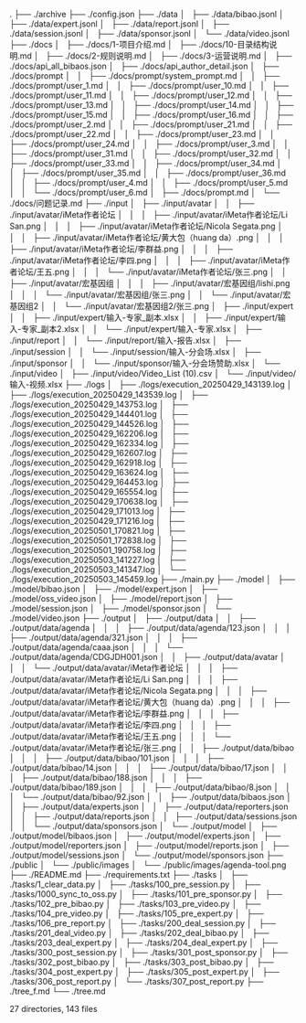 .
├── ./archive
├── ./config.json
├── ./data
│   ├── ./data/bibao.jsonl
│   ├── ./data/expert.jsonl
│   ├── ./data/report.jsonl
│   ├── ./data/session.jsonl
│   ├── ./data/sponsor.jsonl
│   └── ./data/video.jsonl
├── ./docs
│   ├── ./docs/1-项目介绍.md
│   ├── ./docs/10-目录结构说明.md
│   ├── ./docs/2-规则说明.md
│   ├── ./docs/3-运营说明.md
│   ├── ./docs/api_all_bibaos.json
│   ├── ./docs/api_author_detail.json
│   ├── ./docs/prompt
│   │   ├── ./docs/prompt/system_prompt.md
│   │   ├── ./docs/prompt/user_1.md
│   │   ├── ./docs/prompt/user_10.md
│   │   ├── ./docs/prompt/user_11.md
│   │   ├── ./docs/prompt/user_12.md
│   │   ├── ./docs/prompt/user_13.md
│   │   ├── ./docs/prompt/user_14.md
│   │   ├── ./docs/prompt/user_15.md
│   │   ├── ./docs/prompt/user_16.md
│   │   ├── ./docs/prompt/user_2.md
│   │   ├── ./docs/prompt/user_21.md
│   │   ├── ./docs/prompt/user_22.md
│   │   ├── ./docs/prompt/user_23.md
│   │   ├── ./docs/prompt/user_24.md
│   │   ├── ./docs/prompt/user_3.md
│   │   ├── ./docs/prompt/user_31.md
│   │   ├── ./docs/prompt/user_32.md
│   │   ├── ./docs/prompt/user_33.md
│   │   ├── ./docs/prompt/user_34.md
│   │   ├── ./docs/prompt/user_35.md
│   │   ├── ./docs/prompt/user_36.md
│   │   ├── ./docs/prompt/user_4.md
│   │   ├── ./docs/prompt/user_5.md
│   │   └── ./docs/prompt/user_6.md
│   ├── ./docs/prompt.md
│   └── ./docs/问题记录.md
├── ./input
│   ├── ./input/avatar
│   │   ├── ./input/avatar/iMeta作者论坛
│   │   │   ├── ./input/avatar/iMeta作者论坛/Li San.png
│   │   │   ├── ./input/avatar/iMeta作者论坛/Nicola Segata.png
│   │   │   ├── ./input/avatar/iMeta作者论坛/黄大包（huang da）.png
│   │   │   ├── ./input/avatar/iMeta作者论坛/李群益.png
│   │   │   ├── ./input/avatar/iMeta作者论坛/李四.png
│   │   │   ├── ./input/avatar/iMeta作者论坛/王五.png
│   │   │   └── ./input/avatar/iMeta作者论坛/张三.png
│   │   ├── ./input/avatar/宏基因组
│   │   │   ├── ./input/avatar/宏基因组/lishi.png
│   │   │   └── ./input/avatar/宏基因组/张三.png
│   │   └── ./input/avatar/宏基因组2
│   │       └── ./input/avatar/宏基因组2/张三.png
│   ├── ./input/expert
│   │   ├── ./input/expert/输入-专家_副本.xlsx
│   │   ├── ./input/expert/输入-专家_副本2.xlsx
│   │   └── ./input/expert/输入-专家.xlsx
│   ├── ./input/report
│   │   └── ./input/report/输入-报告.xlsx
│   ├── ./input/session
│   │   └── ./input/session/输入-分会场.xlsx
│   ├── ./input/sponsor
│   │   └── ./input/sponsor/输入-分会场赞助.xlsx
│   └── ./input/video
│       ├── ./input/video/Video_List (10).csv
│       └── ./input/video/输入-视频.xlsx
├── ./logs
│   ├── ./logs/execution_20250429_143139.log
│   ├── ./logs/execution_20250429_143539.log
│   ├── ./logs/execution_20250429_143753.log
│   ├── ./logs/execution_20250429_144401.log
│   ├── ./logs/execution_20250429_144526.log
│   ├── ./logs/execution_20250429_162206.log
│   ├── ./logs/execution_20250429_162334.log
│   ├── ./logs/execution_20250429_162607.log
│   ├── ./logs/execution_20250429_162918.log
│   ├── ./logs/execution_20250429_163624.log
│   ├── ./logs/execution_20250429_164453.log
│   ├── ./logs/execution_20250429_165554.log
│   ├── ./logs/execution_20250429_170638.log
│   ├── ./logs/execution_20250429_171013.log
│   ├── ./logs/execution_20250429_171216.log
│   ├── ./logs/execution_20250501_170821.log
│   ├── ./logs/execution_20250501_172838.log
│   ├── ./logs/execution_20250501_190758.log
│   ├── ./logs/execution_20250503_141227.log
│   ├── ./logs/execution_20250503_141347.log
│   └── ./logs/execution_20250503_145459.log
├── ./main.py
├── ./model
│   ├── ./model/bibao.json
│   ├── ./model/expert.json
│   ├── ./model/oss_video.json
│   ├── ./model/report.json
│   ├── ./model/session.json
│   ├── ./model/sponsor.json
│   └── ./model/video.json
├── ./output
│   ├── ./output/data
│   │   ├── ./output/data/agenda
│   │   │   ├── ./output/data/agenda/123.json
│   │   │   ├── ./output/data/agenda/321.json
│   │   │   ├── ./output/data/agenda/caaa.json
│   │   │   └── ./output/data/agenda/CDGJDH001.json
│   │   ├── ./output/data/avatar
│   │   │   └── ./output/data/avatar/iMeta作者论坛
│   │   │       ├── ./output/data/avatar/iMeta作者论坛/Li San.png
│   │   │       ├── ./output/data/avatar/iMeta作者论坛/Nicola Segata.png
│   │   │       ├── ./output/data/avatar/iMeta作者论坛/黄大包（huang da）.png
│   │   │       ├── ./output/data/avatar/iMeta作者论坛/李群益.png
│   │   │       ├── ./output/data/avatar/iMeta作者论坛/李四.png
│   │   │       ├── ./output/data/avatar/iMeta作者论坛/王五.png
│   │   │       └── ./output/data/avatar/iMeta作者论坛/张三.png
│   │   ├── ./output/data/bibao
│   │   │   ├── ./output/data/bibao/101.json
│   │   │   ├── ./output/data/bibao/14.json
│   │   │   ├── ./output/data/bibao/17.json
│   │   │   ├── ./output/data/bibao/188.json
│   │   │   ├── ./output/data/bibao/189.json
│   │   │   ├── ./output/data/bibao/8.json
│   │   │   └── ./output/data/bibao/92.json
│   │   ├── ./output/data/bibaos.json
│   │   ├── ./output/data/experts.json
│   │   ├── ./output/data/reporters.json
│   │   ├── ./output/data/reports.json
│   │   ├── ./output/data/sessions.json
│   │   └── ./output/data/sponsors.json
│   └── ./output/model
│       ├── ./output/model/bibaos.json
│       ├── ./output/model/experts.json
│       ├── ./output/model/reporters.json
│       ├── ./output/model/reports.json
│       ├── ./output/model/sessions.json
│       └── ./output/model/sponsors.json
├── ./public
│   └── ./public/images
│       └── ./public/images/agenda-tool.png
├── ./README.md
├── ./requirements.txt
├── ./tasks
│   ├── ./tasks/1_clear_data.py
│   ├── ./tasks/100_pre_session.py
│   ├── ./tasks/1000_sync_to_oss.py
│   ├── ./tasks/101_pre_sponsor.py
│   ├── ./tasks/102_pre_bibao.py
│   ├── ./tasks/103_pre_video.py
│   ├── ./tasks/104_pre_video.py
│   ├── ./tasks/105_pre_expert.py
│   ├── ./tasks/106_pre_report.py
│   ├── ./tasks/200_deal_session.py
│   ├── ./tasks/201_deal_video.py
│   ├── ./tasks/202_deal_bibao.py
│   ├── ./tasks/203_deal_expert.py
│   ├── ./tasks/204_deal_expert.py
│   ├── ./tasks/300_post_session.py
│   ├── ./tasks/301_post_sponsor.py
│   ├── ./tasks/302_post_bibao.py
│   ├── ./tasks/303_post_bibao.py
│   ├── ./tasks/304_post_expert.py
│   ├── ./tasks/305_post_expert.py
│   ├── ./tasks/306_post_report.py
│   └── ./tasks/307_post_report.py
├── ./tree_f.md
└── ./tree.md

27 directories, 143 files
